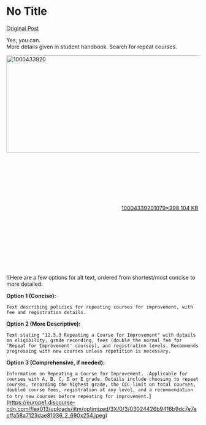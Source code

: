# No Title

[Original Post](https://discourse.onlinedegree.iitm.ac.in/t/171798/2)

<p>Yes, you can.<br>
More details given in student handbook. Search for repeat courses.</p>
<p><div class="lightbox-wrapper"><a class="lightbox" href="https://europe1.discourse-cdn.com/flex013/uploads/iitm/original/3X/0/3/03024426b9416b9dc7e7ecffa58a7123dae81036.jpeg" data-download-href="/uploads/short-url/qChQ8qgUeBzsfY0LNoluOXGRKu.jpeg?dl=1" title="1000433920" rel="noopener nofollow ugc"><img src="https://europe1.discourse-cdn.com/flex013/uploads/iitm/optimized/3X/0/3/03024426b9416b9dc7e7ecffa58a7123dae81036_2_690x254.jpeg" alt="1000433920" data-base62-sha1="qChQ8qgUeBzsfY0LNoluOXGRKu" width="690" height="254" srcset="https://europe1.discourse-cdn.com/flex013/uploads/iitm/optimized/3X/0/3/03024426b9416b9dc7e7ecffa58a7123dae81036_2_690x254.jpeg, https://europe1.discourse-cdn.com/flex013/uploads/iitm/optimized/3X/0/3/03024426b9416b9dc7e7ecffa58a7123dae81036_2_1035x381.jpeg 1.5x, https://europe1.discourse-cdn.com/flex013/uploads/iitm/original/3X/0/3/03024426b9416b9dc7e7ecffa58a7123dae81036.jpeg 2x" data-dominant-color="E7E7E7"><div class="meta"><svg class="fa d-icon d-icon-far-image svg-icon" aria-hidden="true"><use href="#far-image"></use></svg><span class="filename">1000433920</span><span class="informations">1079×398 104 KB</span><svg class="fa d-icon d-icon-discourse-expand svg-icon" aria-hidden="true"><use href="#discourse-expand"></use></svg></div></a></div></p>

![Here are a few options for alt text, ordered from shortest/most concise to more detailed:

**Option 1 (Concise):**

`Text describing policies for repeating courses for improvement, with fee and registration details.`

**Option 2 (More Descriptive):**

`Text stating "12.5.3 Repeating a Course for Improvement" with details on eligibility, grade recording, fees (double the normal fee for 'Repeat for Improvement' courses), and registration levels. Recommends progressing with new courses unless repetition is necessary.`

**Option 3 (Comprehensive, if needed):**

`Information on Repeating a Course for Improvement.  Applicable for courses with A, B, C, D or E grade. Details include choosing to repeat courses, recording the highest grade, the CCC limit on total courses, doubled course fees, registration at any level, and a recommendation to try new courses before repeating for improvement.`](https://europe1.discourse-cdn.com/flex013/uploads/iitm/optimized/3X/0/3/03024426b9416b9dc7e7ecffa58a7123dae81036_2_690x254.jpeg)